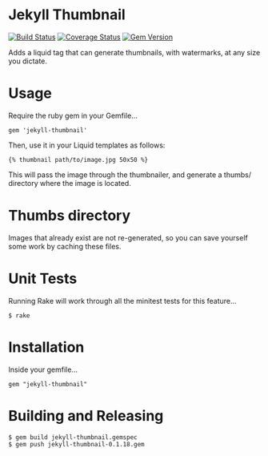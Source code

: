 # Jekyll Thumbnail
[![Build Status](https://travis-ci.org/superterran/jekyll-thumbnail.svg?branch=master)](https://travis-ci.org/superterran/jekyll-thumbnail)
[![Coverage Status](https://coveralls.io/repos/github/superterran/jekyll-thumbnail/badge.svg?branch=master)](https://coveralls.io/github/superterran/jekyll-thumbnail?branch=master)
[![Gem Version](https://badge.fury.io/rb/jekyll-thumbnail.svg)](https://badge.fury.io/rb/jekyll-thumbnail)

Adds a liquid tag that can generate thumbnails, with watermarks, at any size you dictate.

# Usage

Require the ruby gem in your Gemfile...

```
gem 'jekyll-thumbnail'
```

Then, use it in your Liquid templates as follows:

```
{% thumbnail path/to/image.jpg 50x50 %}
```
This will pass the image through the thumbnailer, and generate a thumbs/ directory where the image is located.

# Thumbs directory

Images that already exist are not re-generated, so you can save yourself some work by caching these files.

# Unit Tests

Running Rake will work through all the minitest tests for this feature...

```
$ rake
```

# Installation

Inside your gemfile...

```
gem "jekyll-thumbnail"
```

# Building and Releasing

```
$ gem build jekyll-thumbnail.gemspec
$ gem push jekyll-thumbnail-0.1.18.gem
```
